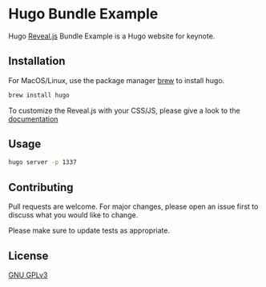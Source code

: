 # Hugo Bundle Example

Hugo [Reveal.js](https://themes.gohugo.io/reveal-hugo/) Bundle Example is a Hugo website for keynote.

## Installation

For MacOS/Linux, use the package manager [brew](https://gohugo.io/getting-started/quick-start/) to install hugo.

```bash
brew install hugo
```

To customize the Reveal.js with your CSS/JS, please give a look to the [documentation](https://themes.gohugo.io/reveal-hugo/#custom-reveal-js-themes)

## Usage

```bash
hugo server -p 1337
```

## Contributing
Pull requests are welcome. For major changes, please open an issue first to discuss what you would like to change.

Please make sure to update tests as appropriate.

## License
[GNU GPLv3](https://choosealicense.com/licenses/gpl-3.0/)

[//]: # (https://www.makeareadme.com/)
